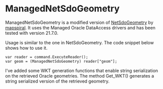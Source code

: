 # ManagedNetSdoGeometry

ManagedNetSdoGeometry is a modified version of [NetSdoGeometry](https://github.com/mapspiral/NetSdoGeometry/) by [mapspiral](https://github.com/mapspiral). It uses the Managed Oracle DataAccess drivers and has been tested with version 21.7.0. 

Usage is similar to the one in NetSdoGeometry. The code snippet below shows how to use it.

```
var reader = command.ExecuteReader();
var geom = (ManagedNetSdoGeometry) reader["geom"];
```

I've added some WKT generation functions that enable string serialization on the retrieved Oracle geometries. The method Get_WKT() generates a string serialized version of the retrieved geometry.
